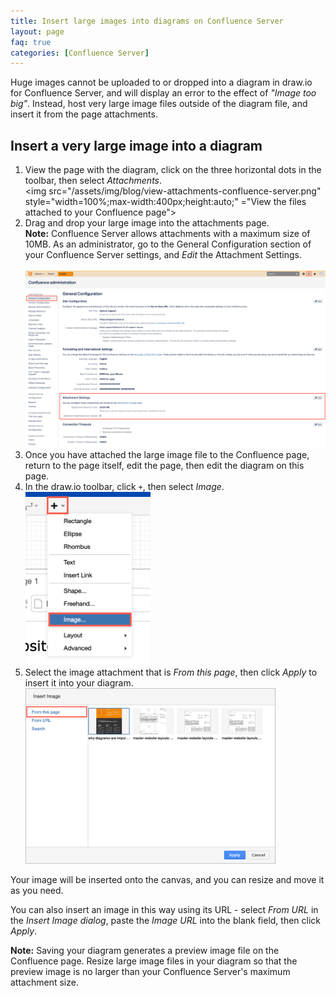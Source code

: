 ```yaml
---
title: Insert large images into diagrams on Confluence Server
layout: page
faq: true
categories: [Confluence Server]
---
```


Huge images cannot be uploaded to or dropped into a diagram in draw.io for Confluence Server, and will display an error to the effect of _"Image too big"_. Instead, host very large image files outside of the diagram file,  and insert it from the page attachments.

## Insert a very large image into a diagram

1. View the page with the diagram, click on the three horizontal dots in the toolbar, then select _Attachments_.
<br /><img src="/assets/img/blog/view-attachments-confluence-server.png" style="width=100%;max-width:400px;height:auto;" ="View the files attached to your Confluence page">
2. Drag and drop your large image into the attachments page.
<br />**Note:** Confluence Server allows attachments with a maximum size of 10MB. As an administrator, go to the General Configuration section of your Confluence Server settings, and _Edit_ the Attachment Settings.  
<br /><img src="/assets/img/blog/attachment-settings-confluence-server.png" style="max-width:100%;height:auto;" alt="Confluence Server attachment settings in the General Configuration section of your Server settings">
3. Once you have attached the large image file to the Confluence page, return to the page itself, edit the page, then edit the diagram on this page.
4. In the draw.io toolbar, click ``+``, then select _Image_.
<br /><img src="/assets/img/blog/insert-image-confluence-server.png" style="width=100%;max-width:200px;height:auto;" alt="Insert an image into a draw.io diagram on Confluence Server from the diagram editor">
5. Select the image attachment that is _From this page_, then click _Apply_ to insert it into your diagram.
<br /><img src="/assets/img/blog/insert-image-from-this-page-confluence-server.png" style="width=100%;max-width:400px;height:auto;" alt="Select the image you want to insert into your draw.io diagram, and click Apply">

Your image will be inserted onto the canvas, and you can resize and move it as you need.

You can also insert an image in this way using its URL - select _From URL_ in the _Insert Image dialog_, paste the _Image URL_ into the blank field, then click _Apply_.

**Note:** Saving your diagram generates a preview image file on the Confluence page. Resize large image files in your diagram so that the preview image is no larger than your Confluence Server's maximum attachment size.
